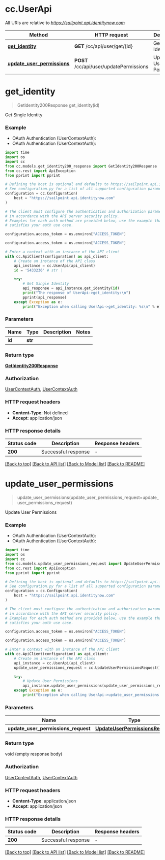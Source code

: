 # cc.UserApi

All URIs are relative to *https://sailpoint.api.identitynow.com*

Method | HTTP request | Description
------------- | ------------- | -------------
[**get_identity**](UserApi.md#get_identity) | **GET** /cc/api/user/get/{id} | Get Single Identity
[**update_user_permissions**](UserApi.md#update_user_permissions) | **POST** /cc/api/user/updatePermissions | Update User Permissions


# **get_identity**
> GetIdentity200Response get_identity(id)

Get Single Identity

### Example

* OAuth Authentication (UserContextAuth):
* OAuth Authentication (UserContextAuth):
```python
import time
import os
import cc
from cc.models.get_identity200_response import GetIdentity200Response
from cc.rest import ApiException
from pprint import pprint

# Defining the host is optional and defaults to https://sailpoint.api.identitynow.com
# See configuration.py for a list of all supported configuration parameters.
configuration = cc.Configuration(
    host = "https://sailpoint.api.identitynow.com"
)

# The client must configure the authentication and authorization parameters
# in accordance with the API server security policy.
# Examples for each auth method are provided below, use the example that
# satisfies your auth use case.

configuration.access_token = os.environ["ACCESS_TOKEN"]

configuration.access_token = os.environ["ACCESS_TOKEN"]

# Enter a context with an instance of the API client
with cc.ApiClient(configuration) as api_client:
    # Create an instance of the API class
    api_instance = cc.UserApi(api_client)
    id = '5433236' # str | 

    try:
        # Get Single Identity
        api_response = api_instance.get_identity(id)
        print("The response of UserApi->get_identity:\n")
        pprint(api_response)
    except Exception as e:
        print("Exception when calling UserApi->get_identity: %s\n" % e)
```



### Parameters

Name | Type | Description  | Notes
------------- | ------------- | ------------- | -------------
 **id** | **str**|  | 

### Return type

[**GetIdentity200Response**](GetIdentity200Response.md)

### Authorization

[UserContextAuth](../README.md#UserContextAuth), [UserContextAuth](../README.md#UserContextAuth)

### HTTP request headers

 - **Content-Type**: Not defined
 - **Accept**: application/json

### HTTP response details
| Status code | Description | Response headers |
|-------------|-------------|------------------|
**200** | Successful response |  -  |

[[Back to top]](#) [[Back to API list]](../README.md#documentation-for-api-endpoints) [[Back to Model list]](../README.md#documentation-for-models) [[Back to README]](../README.md)

# **update_user_permissions**
> update_user_permissions(update_user_permissions_request=update_user_permissions_request)

Update User Permissions

### Example

* OAuth Authentication (UserContextAuth):
* OAuth Authentication (UserContextAuth):
```python
import time
import os
import cc
from cc.models.update_user_permissions_request import UpdateUserPermissionsRequest
from cc.rest import ApiException
from pprint import pprint

# Defining the host is optional and defaults to https://sailpoint.api.identitynow.com
# See configuration.py for a list of all supported configuration parameters.
configuration = cc.Configuration(
    host = "https://sailpoint.api.identitynow.com"
)

# The client must configure the authentication and authorization parameters
# in accordance with the API server security policy.
# Examples for each auth method are provided below, use the example that
# satisfies your auth use case.

configuration.access_token = os.environ["ACCESS_TOKEN"]

configuration.access_token = os.environ["ACCESS_TOKEN"]

# Enter a context with an instance of the API client
with cc.ApiClient(configuration) as api_client:
    # Create an instance of the API class
    api_instance = cc.UserApi(api_client)
    update_user_permissions_request = cc.UpdateUserPermissionsRequest() # UpdateUserPermissionsRequest |  (optional)

    try:
        # Update User Permissions
        api_instance.update_user_permissions(update_user_permissions_request=update_user_permissions_request)
    except Exception as e:
        print("Exception when calling UserApi->update_user_permissions: %s\n" % e)
```



### Parameters

Name | Type | Description  | Notes
------------- | ------------- | ------------- | -------------
 **update_user_permissions_request** | [**UpdateUserPermissionsRequest**](UpdateUserPermissionsRequest.md)|  | [optional] 

### Return type

void (empty response body)

### Authorization

[UserContextAuth](../README.md#UserContextAuth), [UserContextAuth](../README.md#UserContextAuth)

### HTTP request headers

 - **Content-Type**: application/json
 - **Accept**: application/json

### HTTP response details
| Status code | Description | Response headers |
|-------------|-------------|------------------|
**200** | Successful response |  -  |

[[Back to top]](#) [[Back to API list]](../README.md#documentation-for-api-endpoints) [[Back to Model list]](../README.md#documentation-for-models) [[Back to README]](../README.md)


